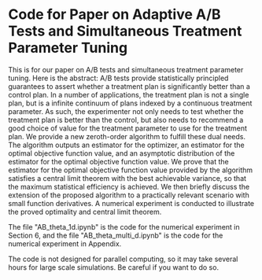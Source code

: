 # Code for Paper on Adaptive A/B Tests and Simultaneous Treatment Parameter Tuning

This is for our paper on A/B tests and simultaneous treatment parameter tuning. Here is the abstract: A/B tests provide statistically principled guarantees to assert whether a treatment plan is significantly better than a control plan. In a number of applications, the treatment plan is not a single plan, but is a infinite continuum of plans indexed by a continuous treatment parameter. As such, the experimenter not only needs to test whether the treatment plan is better than the control, but also needs to recommend a good choice of value for the treatment parameter to use for the treatment plan. We provide a new zeroth-order algorithm to fulfill these dual needs. The algorithm outputs an estimator for the optimizer, an estimator for the optimal objective function value, and an asymptotic distribution of the estimator for the optimal objective function value. We prove that the estimator for the optimal objective function value provided by the algorithm satisfies a central limit theorem with the best achievable variance, so that the maximum statistical efficiency is achieved.  We then briefly discuss the extension of the proposed algorithm to a practically relevant scenario with small function derivatives. A numerical experiment is conducted to illustrate the proved optimality and central limit theorem. 

The file "AB_theta_1d.ipynb" is the code for the numerical experiment in Section 6, and the file "AB_theta_multi_d.ipynb" is the code for the numerical experiment in Appendix.

The code is not designed for parallel computing, so it may take several hours for large scale simulations. Be careful if you want to do so.
